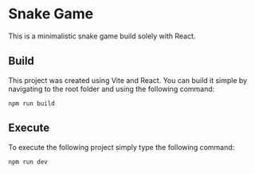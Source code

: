 # Snake Game

This is a minimalistic snake game build solely with React. 

## Build

This project was created using Vite and React. You can build it simple by navigating to the root folder and using the following command:

```
npm run build
```

## Execute

To execute the following project simply type the following command:

```
npm run dev
```
